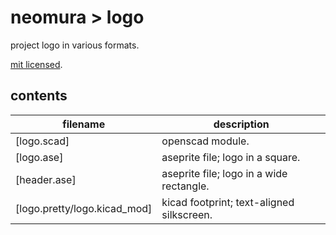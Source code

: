 # neomura > logo

project logo in various formats.

[mit licensed](./license.md).

## contents

| filename                     | description                               |
| ---------------------------- | ----------------------------------------- |
| [logo.scad]                  | openscad module.                          |
| [logo.ase]                   | aseprite file; logo in a square.          |
| [header.ase]                 | aseprite file; logo in a wide rectangle.  |
| [logo.pretty/logo.kicad_mod] | kicad footprint; text-aligned silkscreen. |
